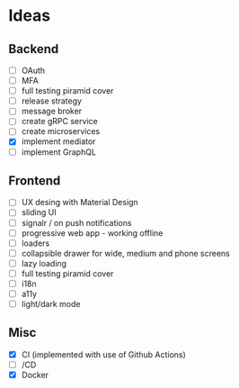 # Ideas

## Backend

-  [ ] OAuth
-  [ ] MFA
-  [ ] full testing piramid cover
-  [ ] release strategy
-  [ ] message broker
-  [ ] create gRPC service
-  [ ] create microservices
-  [x] implement mediator
-  [ ] implement GraphQL

## Frontend

-  [ ] UX desing with Material Design
-  [ ] sliding UI
-  [ ] signalr / on push notifications
-  [ ] progressive web app - working offline
-  [ ] loaders
-  [ ] collapsible drawer for wide, medium and phone screens
-  [ ] lazy loading
-  [ ] full testing piramid cover
-  [ ] i18n
-  [ ] a11y
-  [ ] light/dark mode

## Misc

-  [x] CI (implemented with use of Github Actions)
-  [ ] /CD
-  [x] Docker
